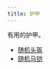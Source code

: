 ```yaml
---
title: 护甲
---
```


有用的护甲。

- [随机头盔](/bump/items/random-equipment)
- [随机马铠](/bump/items/random-equipment)
